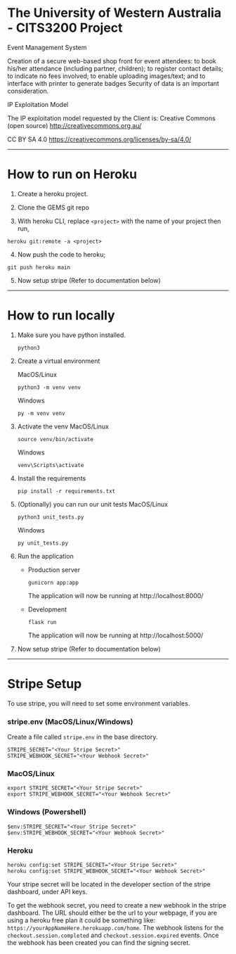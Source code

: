# The University of Western Australia - CITS3200 Project

Event Management System

Creation of a secure web-based shop front for event attendees:
to book his/her attendance (including partner, children);
to register contact details;
to indicate no fees involved;
to enable uploading images/text; and
to interface with printer to generate badges
Security of data is an important consideration.

IP Exploitation Model

The IP exploitation model requested by the Client is: Creative Commons (open source) http://creativecommons.org.au/

CC BY SA 4.0
https://creativecommons.org/licenses/by-sa/4.0/

---

# How to run on Heroku

1. Create a heroku project. 

2. Clone the GEMS git repo

3. With heroku CLI, replace `<project>` with the name of your project then run,
```
heroku git:remote -a <project>
```

4. Now push the code to heroku; 
```
git push heroku main
```

5. Now setup stripe (Refer to documentation below)


---

# How to run locally

1. Make sure you have python installed.

    ```
    python3
    ```

2. Create a virtual environment

    MacOS/Linux

    ```
    python3 -m venv venv
    ```

    Windows

    ```
    py -m venv venv
    ```

3. Activate the venv
    MacOS/Linux

    ```
    source venv/bin/activate
    ```

    Windows

    ```
    venv\Scripts\activate
    ```

4. Install the requirements

    ```
    pip install -r requirements.txt
    ```
5. (Optionally) you can run our unit tests
    MacOS/Linux
    
    ```
    python3 unit_tests.py
    ```

    Windows

    ```
    py unit_tests.py
    ```

6. Run the application
    * Production server

        ```
        gunicorn app:app
        ```

        The application will now be running at http://localhost:8000/


    * Development

        ```
        flask run
        ```

        The application will now be running at http://localhost:5000/

7. Now setup stripe (Refer to documentation below)


---

# Stripe Setup
To use stripe, you will need to set some environment variables.

### stripe.env (MacOS/Linux/Windows)
Create a file called `stripe.env` in the base directory. 
```
STRIPE_SECRET="<Your Stripe Secret>"
STRIPE_WEBHOOK_SECRET="<Your Webhook Secret>"
```

### MacOS/Linux

```
export STRIPE_SECRET="<Your Stripe Secret>"
export STRIPE_WEBHOOK_SECRET="<Your Webhook Secret>"
```

### Windows (Powershell)
```
$env:STRIPE_SECRET="<Your Stripe Secret>"
$env:STRIPE_WEBHOOK_SECRET="<Your Webhook Secret>"
```

### Heroku
```
heroku config:set STRIPE_SECRET="<Your Stripe Secret>"
heroku config:set STRIPE_WEBHOOK_SECRET="<Your Webhook Secret>"
```

Your stripe secret will be located in the developer section of the stripe dashboard, under API keys. 


To get the webhook secret, you need to create a new webhook in the stripe dashboard. The URL should either be the url to your webpage, if you are using a heroku free plan it could be something like: `https://yourAppNameHere.herokuapp.com/home`. 
The webhook listens for the `checkout.session.completed` and `checkout.session.expired` events. 
Once the webhook has been created you can find the signing secret. 
